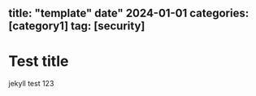 title: "template"
date" 2024-01-01
categories: [category1]
tag: [security]
---

# Test title

jekyll test 123